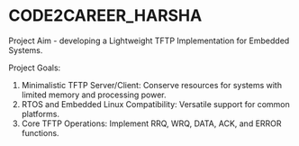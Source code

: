 # CODE2CAREER_HARSHA
Project Aim - developing a Lightweight TFTP Implementation for Embedded Systems.

Project Goals:

1. Minimalistic TFTP Server/Client: Conserve resources for systems with limited memory and processing power.
2. RTOS and Embedded Linux Compatibility: Versatile support for common platforms.
3. Core TFTP Operations: Implement RRQ, WRQ, DATA, ACK, and ERROR functions.
